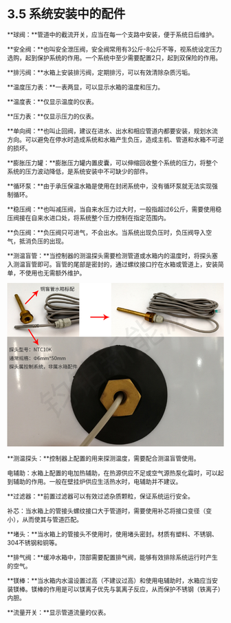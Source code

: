 # 3.5 系统安装中的配件

**球阀：**管道中的截流开关，应当在每一个支路中安装，便于系统日后维护。

**安全阀：**也叫安全泄压阀，安全阀常用有3公斤-8公斤不等，视系统设定压力选购，起到保护系统的作用。一个系统中至少需要配置2只，起到双保险的作用。

**排污阀：**水箱上安装排污阀，定期排污，可以有效清除杂质污垢。

**温度压力表：**一表两显，可以显示水箱的温度和压力。

**温度表：**仅显示温度的仪表。

**压力表：**仅显示压力的仪表。

**单向阀：**也叫止回阀，建议在进水、出水和相应管道内都要安装，规划水流方向。可以避免在停水时造成系统和水箱产生负压，造成主机、管道和水箱不可逆的损坏。

**膨胀压力罐：**膨胀压力罐内置皮囊，可以伸缩回收整个系统的压力，将整个系统的压力波动降低，是系统安装中不可缺少的部件。

**循环泵：**由于承压保温水箱是使用在封闭系统中，没有循环泵就无法实现强制循环。

**稳压阀：**也叫减压阀，当自来水压力过大时，一般指超过6公斤，需要使用稳压阀接在自来水进口处，将系统整个压力控制在指定范围内。

**负压阀：**负压阀只可进气，不会出水。当系统出现负压时，负压阀导入空气，抵消负压的出现。

**测温盲管：**当控制器的测温探头需要检测管道或水箱内的温度时，将探头塞入测温盲管即可。盲管的尾部是密封的，通过螺纹接口拧在水箱或管道上，安装简单，不使用也无需额外维护。

![](../.gitbook/assets/gan-wen-tan-tou.jpg)

**测温探头：**控制器上配置的用来探测温度，需要配合测温盲管使用。

电辅助：水箱上配置的电加热辅助，在热源供应不足或空气源热泵化霜时，可以起到辅助的作用。一般在壁挂炉供应生活热水时，电辅助并不建议。

**过滤器：**前置过滤器可以有效过滤杂质颗粒，保证系统运行安全。

补芯：当水箱上的管接头螺纹接口大于管道时，需要使用补芯将接口变径（变小），从而使其与管道匹配。

**堵头：**当水箱上的管接头不使用时，使用堵头密封。材质有塑料、不锈钢、304不锈钢和铜等。

**排气阀：**缓冲水箱中，顶部需要配置排气阀，能够有效排除系统运行时产生的空气。

**镁棒：**当水箱内水温设置过高（不建议过高）和使用电辅助时，水箱应当安装镁棒。镁棒的作用是可以镁离子优先与氯离子反应，从而保护不锈钢（铁离子）内胆。

**流量开关：**显示管道流量的仪表。

